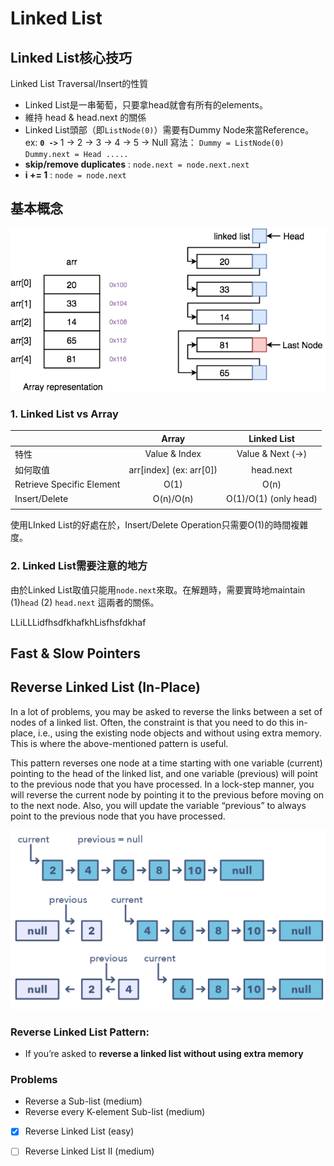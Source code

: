 # Linked List

## Linked List核心技巧

Linked List Traversal/Insert的性質

* Linked List是一串葡萄，只要拿head就會有所有的elements。
* 維持 head & head.next 的關係
* Linked List頭部（即`ListNode(0)`）需要有Dummy Node來當Reference。 ex: **`0 ->`** 1 -&gt; 2 -&gt; 3 -&gt; 4 -&gt; 5 -&gt; Null 寫法： `Dummy = ListNode(0) Dummy.next = Head .....`
* **skip/remove duplicates** : `node.next = node.next.next`
* **i += 1** :  `node = node.next` 

## 基本概念

![Array vs Linked List](../../.gitbook/assets/array-vs-linked-list.png)

### 1. Linked List vs Array

|  | **Array** | **Linked List** |
| :--- | :---: | :---: |
| 特性 | Value & Index | Value & Next \(-&gt;\)  |
| 如何取值 | arr\[index\]  \(ex: arr\[0\]\) | head.next |
| Retrieve Specific Element | O\(1\) | O\(n\) |
| Insert/Delete | O\(n\)/O\(n\) | O\(1\)/O\(1\) \(only head\) |
|  |  |  |

使用LInked List的好處在於，Insert/Delete Operation只需要O\(1\)的時間複雜度。

### 2. Linked List需要注意的地方

由於Linked List取值只能用`node.next`來取。在解題時，需要實時地maintain \(1\)`head` \(2\) `head.next` 這兩者的關係。

LLiLLLidfhsdfkhafkhLisfhsfdkhaf

## Fast & Slow Pointers

## Reverse Linked List \(In-Place\)

In a lot of problems, you may be asked to reverse the links between a set of nodes of a linked list. Often, the constraint is that you need to do this in-place, i.e., using the existing node objects and without using extra memory. This is where the above-mentioned pattern is useful. 

This pattern reverses one node at a time starting with one variable \(current\) pointing to the head of the linked list, and one variable \(previous\) will point to the previous node that you have processed. In a lock-step manner, you will reverse the current node by pointing it to the previous before moving on to the next node. Also, you will update the variable “previous” to always point to the previous node that you have processed.

![](../../.gitbook/assets/reversedlinkedlist.jpg)



### Reverse Linked List Pattern: 

* If you’re asked to **reverse a linked list without using extra memory**

### Problems

* Reverse a Sub-list \(medium\)
* Reverse every K-element Sub-list \(medium\)
* [x] Reverse Linked List \(easy\)
* [ ] Reverse Linked List II \(medium\)

